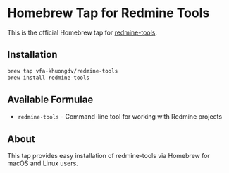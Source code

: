 # Homebrew Tap for Redmine Tools

This is the official Homebrew tap for [redmine-tools](https://github.com/vfa-khuongdv/redmine-tools).

## Installation

```bash
brew tap vfa-khuongdv/redmine-tools
brew install redmine-tools
```

## Available Formulae

- `redmine-tools` - Command-line tool for working with Redmine projects

## About

This tap provides easy installation of redmine-tools via Homebrew for macOS and Linux users.
